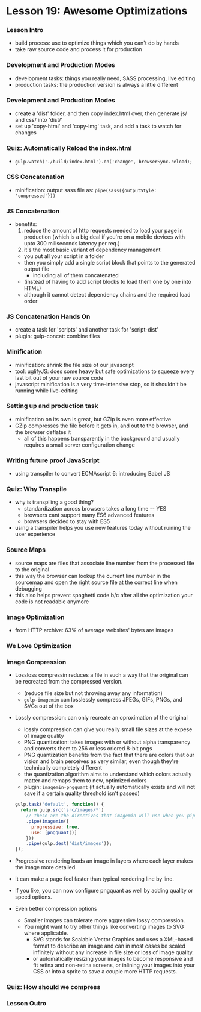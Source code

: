 # Lesson 19: Awesome Optimizations

### Lesson Intro
* build process: use to optimize things which you can't do by hands
* take raw source code and process it for production

### Development and Production Modes
* development tasks: things you really need, SASS processing, live editing
* production tasks: the production version is always a little different

### Development and Production Modes
* create a 'dist' folder, and then copy index.html over, then generate js/ and css/ into 'dist/'
* set up 'copy-html' and 'copy-img' task, and add a task to watch for changes

### Quiz: Automatically Reload the index.html
* `gulp.watch('./build/index.html').on('change', browserSync.reload);`

### CSS Concatenation
* minification: output sass file as: `pipe(sass({outputStyle: 'compressed'}))`

### JS Concatenation
* benefits:
  1. reduce the amount of http requests needed to load your page in production
    (which is a big deal if you're on a mobile devices with upto 300 miliseconds latency per req.)
  2. it's the most basic variant of dependency management
    * you put all your script in a folder
    * then you simply add a single script block that points to the generated output file
      * including all of them concatenated
    * (instead of having to add script blocks to load them one by one into HTML)
    * although it cannot detect dependency chains and the required load order

### JS Concatenation Hands On
* create a task for 'scripts' and another task for 'script-dist'
* plugin: gulp-concat: combine files

### Minification
* minification: shrink the file size of our javascript
* tool: uglifyJS: does some heavy but safe optimizations to squeeze every last bit out of your raw source code
* javascript minification is a very time-intensive stop, so it shouldn't be running while live-editing

### Setting up and production task
* minification on its own is great, but GZip is even more effective
* GZip compresses the file before it gets in, and out to the browser, and the browser deflates it
  * all of this happens transparently in the background and usually requires a small server configuration change

### Writing future proof JavaScript
* using transpiler to convert ECMAscript 6: introducing Babel JS

### Quiz: Why Transpile
* why is transpiling a good thing?
  * standardization across browsers takes a long time -- YES
  * browsers cant support many ES6 advanced features
  * browsers decided to stay with ES5
* using a transpiler helps you use new features today without ruining the user experience

### Source Maps
* source maps are files that associate line number from the processed file to the original
* this way the browser can lookup the current line number in the sourcemap and open the right source file at the correct line when debugging
* this also helps prevent spaghetti code b/c after all the optimization your code is not readable anymore

### Image Optimization
* from HTTP archive: 63% of average websites' bytes are images

### We Love Optimization
### Image Compression
* Lossloss compressin reduces a file in such a way that the original can be recreated from the compressed version.
  * (reduce file size but not throwing away any information)
  * `gulp-imagemin` can losslessly compress JPEGs, GIFs, PNGs, and SVGs out of the box
* Lossly compression: can only recreate an oproximation of the original
  * lossly compression can give you really small file sizes at the expese of image quality
  * PNG quantization: takes images with or without alpha transparency and converts them to 256 or less orlored 8-bit pngs
  * PNG quantization benefits from the fact that there are colors that our vision and brain perceives as very similar, even though they're technically completely different
  * the quantization algorithm aims to understand which colors actually matter and remaps them to new, optimized colors
  * plugin: `imagemin-pngquant` (it actually automatically exists and will not save if a certain quality threshold isn't passed)
  ```js
  gulp.task('default', function() {
    return gulp.src('src/images/*')
      // these are the directives that imagemin will use when you pipe images to it
      .pipe(imagemin({
        progressive: true,
        use: [pngquant()]
      }))
      .pipe(gulp.dest('dist/images'));
  });
  ```
* Progressive rendering loads an image in layers where each layer makes the image more detailed.
* It can make a page feel faster than typical rendering line by line.
* If you like, you can now configure pngquant as well by adding quality or speed options.

* Even better compression options
  * Smaller images can tolerate more aggressive lossy compression.
  * You might want to try other things like converting images to SVG where applicable.
    * SVG stands for Scalable Vector Graphics and uses a XML-based format to describe an image and can in most cases be scaled infinitely without any increase in file size or loss of image quality.
    * or automatically resizing your images to become responsive and fit retina and non-retina screens, or inlining your images into your CSS or into a sprite to save a couple more HTTP requests.

### Quiz: How should we compress
### Lesson Outro
